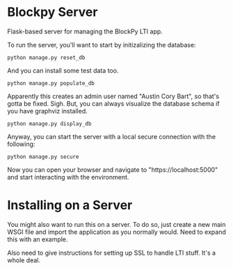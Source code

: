 

# Blockpy Server 

Flask-based server for managing the BlockPy LTI app.


To run the server, you'll want to start by initizalizing the database:

    python manage.py reset_db
    
And you can install some test data too.

    python manage.py populate_db
    
Apparently this creates an admin user named "Austin Cory Bart", so that's gotta be fixed. Sigh. But, you can always visualize the database schema if you have graphviz installed.

    python manage.py display_db
    
Anyway, you can start the server with a local secure connection with the following:

    python manage.py secure
    
Now you can open your browser and navigate to "https://localhost:5000" and start interacting with the environment.

Installing on a Server
======================

You might also want to run this on a server. To do so, just create a new main WSGI file and import the application as you normally would. Need to expand this with an example.

Also need to give instructions for setting up SSL to handle LTI stuff. It's a whole deal. 
